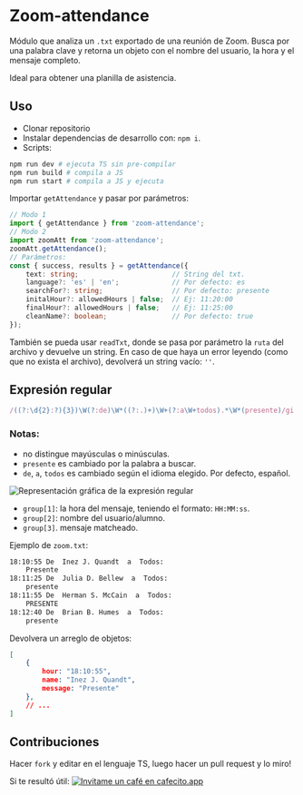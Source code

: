 # Zoom-attendance

Módulo que analiza un `.txt` exportado de una reunión de Zoom. Busca por una palabra clave y retorna un objeto con el nombre del usuario, la hora y el mensaje completo. 

Ideal para obtener una planilla de asistencia.

## Uso

- Clonar repositorio
- Instalar dependencias de desarrollo con: `npm i`.
- Scripts:

```bash
npm run dev # ejecuta TS sin pre-compilar
npm run build # compila a JS
npm run start # compila a JS y ejecuta
```
Importar `getAttendance` y pasar por parámetros:
```ts
// Modo 1
import { getAttendance } from 'zoom-attendance';
// Modo 2
import zoomAtt from 'zoom-attendance';
zoomAtt.getAttendance();
// Parámetros:
const { success, results } = getAttendance({
    text: string;                       // String del txt.
    language?: 'es' | 'en';             // Por defecto: es
    searchFor?: string;                 // Por defecto: presente
    initalHour?: allowedHours | false;  // Ej: 11:20:00
    finalHour?: allowedHours | false;   // Ej: 11:25:00
    cleanName?: boolean;                // Por defecto: true
});
```

También se pueda usar `readTxt`, donde se pasa por parámetro la `ruta` del archivo y devuelve un string. En caso de que haya un error leyendo (como que no exista el archivo), devolverá un string vacío: `''`. 

## Expresión regular

```js
/((?:\d{2}:?){3})\W(?:de)\W*((?:.)+)\W+(?:a\W+todos).*\W*(presente)/gi
```
### Notas: 
- no distingue mayúsculas o minúsculas.
- `presente` es cambiado por la palabra a buscar. 
- `de`, `a`, `todos` es cambiado según el idioma elegido. Por defecto, español.

![Representación gráfica de la expresión regular](https://i.imgur.com/VKe7joD.png)

- `group[1]`: la hora del mensaje, teniendo el formato: `HH:MM:ss`.
- `group[2]`: nombre del usuario/alumno.
- `group[3]`. mensaje matcheado.

Ejemplo de `zoom.txt`:

```txt
18:10:55 De  Inez J. Quandt  a  Todos:
	Presente
18:11:25 De  Julia D. Bellew  a  Todos:
	presente
18:11:55 De  Herman S. McCain  a  Todos:
	PRESENTE
18:12:40 De  Brian B. Humes  a  Todos:
	presente
```

Devolvera un arreglo de objetos:

```json
[
    {
        hour: "18:10:55",
        name: "Inez J. Quandt",
        message: "Presente"
    },
    // ...
]
```
## Contribuciones
Hacer `fork` y editar en el lenguaje TS, luego hacer un pull request y lo miro!

Si te resultó útil:
[![Invitame un café en cafecito.app](https://cdn.cafecito.app/imgs/buttons/button_1.svg)](https://cafecito.app/juansegnana)